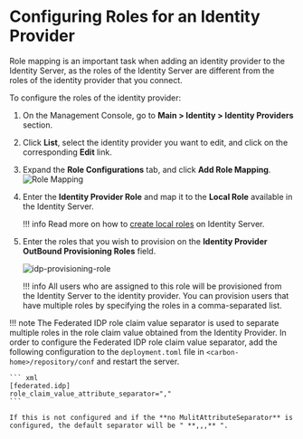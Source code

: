 # Configuring Roles for an Identity Provider

Role mapping is an important task when adding an identity provider to the Identity Server, as the roles of the Identity Server are different from the roles of the identity provider that you connect.

To configure the roles of the identity provider:

1. On the Management Console, go to **Main > Identity > Identity Providers** section.
2. Click **List**, select the identity provider you want to edit, and click on the corresponding **Edit** link.
3. Expand the **Role Configurations** tab, and click **Add Role Mapping**.
    ![Role Mapping]({{base_path}}/assets/img/guides/idp-role-mapping.png)
4. Enter the **Identity Provider Role** and map it to the **Local Role** available in the Identity Server.

    !!! info
        Read more on how to [create local roles]({{base_path}}/identity-lifecycles/add-user-roles.md) on Identity Server.

5. Enter the roles that you wish to provision on the **Identity Provider OutBound Provisioning Roles** field.

    ![idp-provisioning-role]({{base_path}}/assets/img/guides/idp-provisioning-role.png)

    !!! info
        All users who are assigned to this role will be provisioned from the Identity Server to the identity provider. You can provision users that have multiple roles by specifying the roles in a comma-separated list.  



!!! note
    The Federated IDP role claim value separator is used to separate multiple roles in the role claim value obtained from the Identity Provider. In order to configure the Federated IDP role claim value separator, add the following configuration to the `deployment.toml` file in `<carbon-home>/repository/conf` and restart the server.

    ``` xml
    [federated.idp]
    role_claim_value_attribute_separator=","
    ```
    
    If this is not configured and if the **no MulitAttributeSeparator** is configured, the default separator will be " **,,,** ".